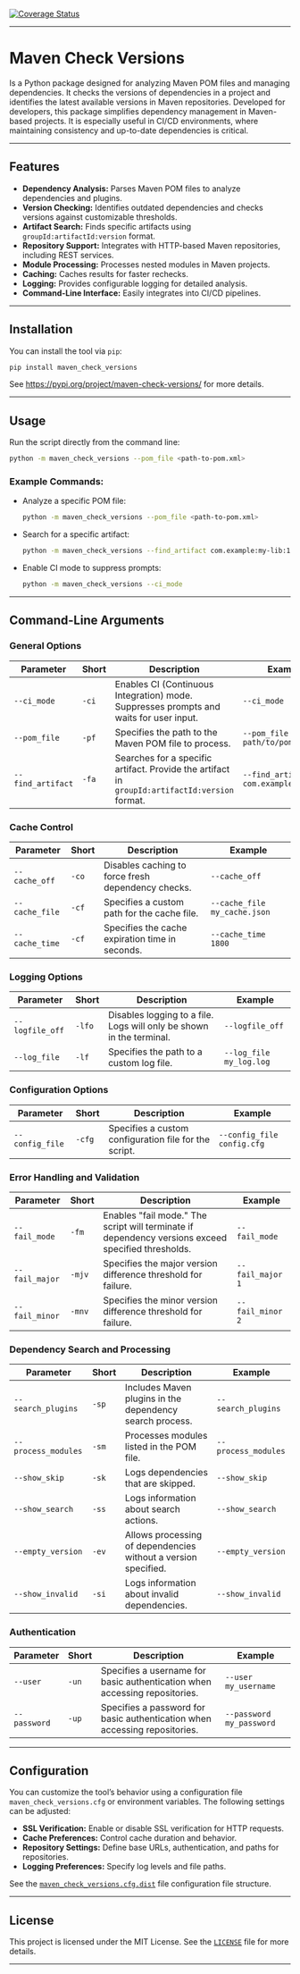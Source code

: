 [![Coverage Status](https://img.shields.io/coverallsCoverage/github/alexundros/maven-check-versions)](https://coveralls.io/github/alexundros/maven-check-versions?branch=main)

---
# Maven Check Versions

Is a Python package designed for analyzing Maven POM files and managing dependencies.
It checks the versions of dependencies in a project and identifies the latest available versions in Maven repositories.
Developed for developers, this package simplifies dependency management in Maven-based projects.
It is especially useful in CI/CD environments, where maintaining consistency and up-to-date dependencies is critical.

---

## Features

- **Dependency Analysis:** Parses Maven POM files to analyze dependencies and plugins.
- **Version Checking:** Identifies outdated dependencies and checks versions against customizable thresholds.
- **Artifact Search:** Finds specific artifacts using `groupId:artifactId:version` format.
- **Repository Support:** Integrates with HTTP-based Maven repositories, including REST services.
- **Module Processing:** Processes nested modules in Maven projects.
- **Caching:** Caches results for faster rechecks.
- **Logging:** Provides configurable logging for detailed analysis.
- **Command-Line Interface:** Easily integrates into CI/CD pipelines.

---

## Installation

You can install the tool via `pip`:

```bash
pip install maven_check_versions
```

See https://pypi.org/project/maven-check-versions/ for more details.

---

## Usage

Run the script directly from the command line:

```bash
python -m maven_check_versions --pom_file <path-to-pom.xml>
```

### Example Commands:

- Analyze a specific POM file:
  ```bash
  python -m maven_check_versions --pom_file <path-to-pom.xml>
  ```

- Search for a specific artifact:
  ```bash
  python -m maven_check_versions --find_artifact com.example:my-lib:1.0
  ```

- Enable CI mode to suppress prompts:
  ```bash
  python -m maven_check_versions --ci_mode
  ```

---

## Command-Line Arguments

### General Options

| Parameter         | Short | Description                                                                                      | Example                               |
|-------------------|-------|--------------------------------------------------------------------------------------------------|---------------------------------------|
| `--ci_mode`       | `-ci` | Enables CI (Continuous Integration) mode. Suppresses prompts and waits for user input.           | `--ci_mode`                           |
| `--pom_file`      | `-pf` | Specifies the path to the Maven POM file to process.                                             | `--pom_file path/to/pom.xml`          |
| `--find_artifact` | `-fa` | Searches for a specific artifact. Provide the artifact in `groupId:artifactId:version` format.   | `--find_artifact com.example:lib:1.0` |

### Cache Control

| Parameter      | Short | Description                                        | Example                      |
|----------------|-------|----------------------------------------------------|------------------------------|
| `--cache_off`  | `-co` | Disables caching to force fresh dependency checks. | `--cache_off`                |
| `--cache_file` | `-cf` | Specifies a custom path for the cache file.        | `--cache_file my_cache.json` |
| `--cache_time` | `-cf` | Specifies the cache expiration time in seconds.    | `--cache_time 1800`          |

### Logging Options

| Parameter       | Short | Description                                                           | Example                 |
|-----------------|-------|-----------------------------------------------------------------------|-------------------------|
| `--logfile_off` | `-lfo`| Disables logging to a file. Logs will only be shown in the terminal.  | `--logfile_off`         |
| `--log_file`    | `-lf` | Specifies the path to a custom log file.                              | `--log_file my_log.log` |

### Configuration Options

| Parameter       | Short | Description                                             | Example                     |
|-----------------|-------|---------------------------------------------------------|-----------------------------|
| `--config_file` | `-cfg`| Specifies a custom configuration file for the script.   | `--config_file config.cfg`  |

### Error Handling and Validation

| Parameter      | Short | Description                                                                                        | Example          |
|----------------|-------|----------------------------------------------------------------------------------------------------|------------------|
| `--fail_mode`  | `-fm` | Enables "fail mode." The script will terminate if dependency versions exceed specified thresholds. | `--fail_mode`    |
| `--fail_major` | `-mjv`| Specifies the major version difference threshold for failure.                                      | `--fail_major 1` |
| `--fail_minor` | `-mnv`| Specifies the minor version difference threshold for failure.                                      | `--fail_minor 2` |

### Dependency Search and Processing

| Parameter           | Short | Description                                                    | Example             |
|---------------------|-------|----------------------------------------------------------------|---------------------|
| `--search_plugins`  | `-sp` | Includes Maven plugins in the dependency search process.       | `--search_plugins`  |
| `--process_modules` | `-sm` | Processes modules listed in the POM file.                      | `--process_modules` |
| `--show_skip`       | `-sk` | Logs dependencies that are skipped.                            | `--show_skip`       |
| `--show_search`     | `-ss` | Logs information about search actions.                         | `--show_search`     |
| `--empty_version`   | `-ev` | Allows processing of dependencies without a version specified. | `--empty_version`   |
| `--show_invalid`    | `-si` | Logs information about invalid dependencies.                   | `--show_invalid`    |

### Authentication

| Parameter    | Short | Description                                                                 | Example                  |
|--------------|-------|-----------------------------------------------------------------------------|--------------------------|
| `--user`     | `-un` | Specifies a username for basic authentication when accessing repositories.  | `--user my_username`     |
| `--password` | `-up` | Specifies a password for basic authentication when accessing repositories.  | `--password my_password` |

---

## Configuration

You can customize the tool’s behavior using a configuration file `maven_check_versions.cfg` or environment variables.
The following settings can be adjusted:

- **SSL Verification:** Enable or disable SSL verification for HTTP requests.
- **Cache Preferences:** Control cache duration and behavior.
- **Repository Settings:** Define base URLs, authentication, and paths for repositories.
- **Logging Preferences:** Specify log levels and file paths.

See the [`maven_check_versions.cfg.dist`](https://raw.githubusercontent.com/alexundros/maven-check-versions/refs/heads/main/maven_check_versions.cfg.dist) file configuration file structure.

---

## License

This project is licensed under the MIT License. See the [`LICENSE`](https://raw.githubusercontent.com/alexundros/maven-check-versions/refs/heads/main/LICENSE) file for more details.

---
